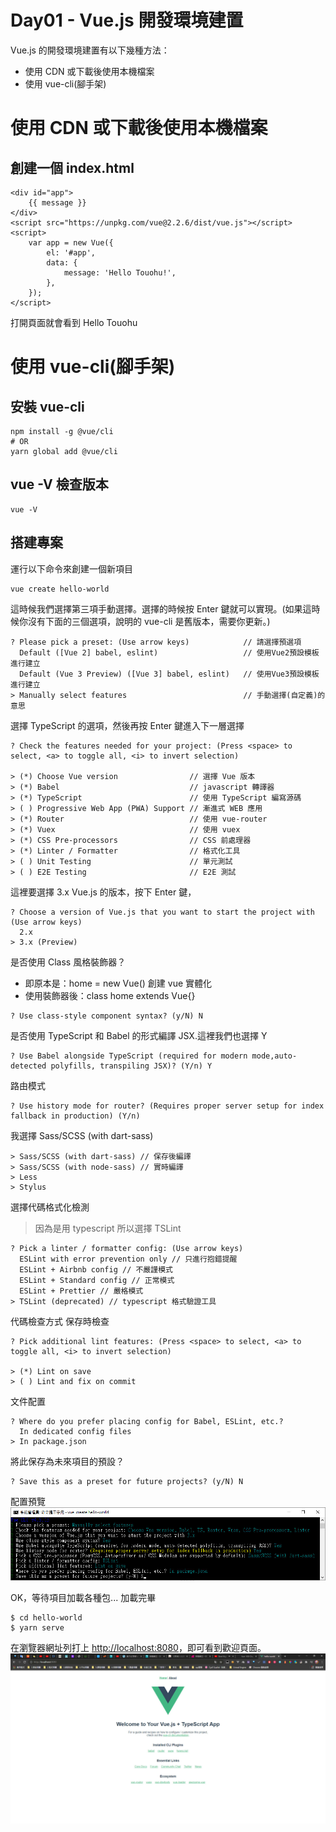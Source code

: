 # Day01 - Vue.js 開發環境建置

Vue.js 的開發環境建置有以下幾種方法：

-   使用 CDN 或下載後使用本機檔案
-   使用 vue-cli(腳手架)

# 使用 CDN 或下載後使用本機檔案

## 創建一個 index.html

```
<div id="app">
    {{ message }}
</div>
<script src="https://unpkg.com/vue@2.2.6/dist/vue.js"></script>
<script>
    var app = new Vue({
        el: '#app',
        data: {
            message: 'Hello Touohu!',
        },
    });
</script>
```

打開頁面就會看到
Hello Touohu

# 使用 vue-cli(腳手架)

## 安裝 vue-cli

```
npm install -g @vue/cli
# OR
yarn global add @vue/cli
```

## vue -V 檢查版本

```
vue -V
```

## 搭建專案

運行以下命令來創建一個新項目

```
vue create hello-world
```

這時候我們選擇第三項手動選擇。選擇的時候按 Enter 鍵就可以實現。(如果這時候你沒有下面的三個選項，說明的 vue-cli 是舊版本，需要你更新。)

```
? Please pick a preset: (Use arrow keys)            // 請選擇預選項
  Default ([Vue 2] babel, eslint)                   // 使用Vue2預設模板進行建立
  Default (Vue 3 Preview) ([Vue 3] babel, eslint)   // 使用Vue3預設模板進行建立
> Manually select features                          // 手動選擇(自定義)的意思
```

選擇 TypeScript 的選項，然後再按 Enter 鍵進入下一層選擇

```
? Check the features needed for your project: (Press <space> to select, <a> to toggle all, <i> to invert selection)

> (*) Choose Vue version                // 選擇 Vue 版本
> (*) Babel                             // javascript 轉譯器
> (*) TypeScript                        // 使用 TypeScript 編寫源碼
> ( ) Progressive Web App (PWA) Support // 漸進式 WEB 應用
> (*) Router                            // 使用 vue-router
> (*) Vuex                              // 使用 vuex
> (*) CSS Pre-processors                // CSS 前處理器
> (*) Linter / Formatter                // 格式化工具
> ( ) Unit Testing                      // 單元測試
> ( ) E2E Testing                       // E2E 測試
```

這裡要選擇 3.x Vue.js 的版本，按下 Enter 鍵，

```
? Choose a version of Vue.js that you want to start the project with (Use arrow keys)
  2.x
> 3.x (Preview)
```

是否使用 Class 風格裝飾器？

-   即原本是：home = new Vue() 創建 vue 實體化
-   使用裝飾器後：class home extends Vue{}

```
? Use class-style component syntax? (y/N) N
```

是否使用 TypeScript 和 Babel 的形式編譯 JSX.這裡我們也選擇 Y

```
? Use Babel alongside TypeScript (required for modern mode,auto-detected polyfills, transpiling JSX)? (Y/n) Y
```

路由模式

```
? Use history mode for router? (Requires proper server setup for index fallback in production) (Y/n)
```

我選擇 Sass/SCSS (with dart-sass)

```
> Sass/SCSS (with dart-sass) // 保存後編譯
> Sass/SCSS (with node-sass) // 實時編譯
> Less
> Stylus
```

選擇代碼格式化檢測

> 因為是用 typescript 所以選擇 TSLint

```
? Pick a linter / formatter config: (Use arrow keys)
  ESLint with error prevention only // 只進行抱錯提醒
  ESLint + Airbnb config // 不嚴謹模式
  ESLint + Standard config // 正常模式
  ESLint + Prettier // 嚴格模式
> TSLint (deprecated) // typescript 格式驗證工具
```

代碼檢查方式 保存時檢查

```
? Pick additional lint features: (Press <space> to select, <a> to toggle all, <i> to invert selection)

> (*) Lint on save
> ( ) Lint and fix on commit
```

文件配置

```
? Where do you prefer placing config for Babel, ESLint, etc.?
  In dedicated config files
> In package.json
```

將此保存為未來項目的預設？

```
? Save this as a preset for future projects? (y/N) N
```

配置預覽
![image](images/Vue-Create-Project.jpg)

OK，等待項目加載各種包...
加載完畢

```
$ cd hello-world
$ yarn serve
```

在瀏覽器網址列打上 [http://localhost:8080](http://localhost:8080)，即可看到歡迎頁面。
![image](images/Preview.jpg)
